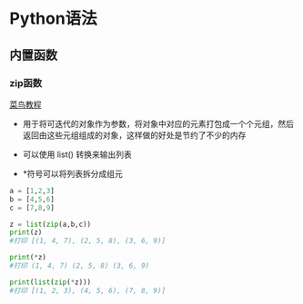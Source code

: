 # Python语法

## 内置函数

### zip函数

[菜鸟教程](<https://www.runoob.com/python3/python3-func-zip.html>)

* 用于将可迭代的对象作为参数，将对象中对应的元素打包成一个个元组，然后返回由这些元组组成的对象，这样做的好处是节约了不少的内存

* 可以使用 list() 转换来输出列表
* *符号可以将列表拆分成组元

```python
a = [1,2,3]
b = [4,5,6]
c = [7,8,9]

z = list(zip(a,b,c))
print(z)
#打印 [(1, 4, 7), (2, 5, 8), (3, 6, 9)]

print(*z)
#打印 (1, 4, 7) (2, 5, 8) (3, 6, 9)

print(list(zip(*z)))
#打印 [(1, 2, 3), (4, 5, 6), (7, 8, 9)]
```

